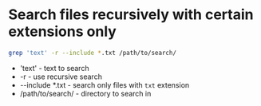 # Search files recursively with certain extensions only

```bash
grep 'text' -r --include *.txt /path/to/search/
```

- 'text' - text to search
- -r - use recursive search
- --include *.txt - search only files with ```txt``` extension
- /path/to/search/ - directory to search in
